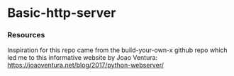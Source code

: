 # Basic-http-server

### Resources
Inspiration for this repo came from the build-your-own-x github repo which led me to this informative website by Joao Ventura: https://joaoventura.net/blog/2017/python-webserver/
